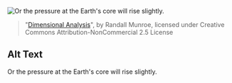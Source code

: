 ![Or the pressure at the Earth's core will rise slightly.](https://imgs.xkcd.com/comics/dimensional_analysis.png)
> "[Dimensional Analysis](https://xkcd.com/687/)", by Randall Munroe, licensed under Creative Commons Attribution-NonCommercial 2.5 License

## Alt Text
Or the pressure at the Earth's core will rise slightly.
